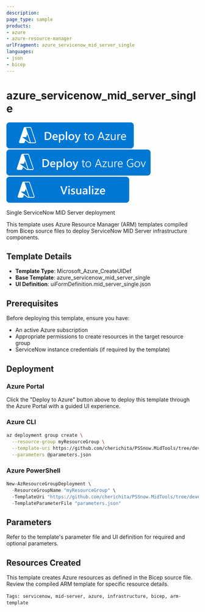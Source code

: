 ```yaml
---
description: 
page_type: sample
products:
- azure
- azure-resource-manager
urlFragment: azure_servicenow_mid_server_single
languages:
- json
- bicep
---
```

# azure_servicenow_mid_server_single

[![Deploy To Azure](https://raw.githubusercontent.com/Azure/azure-quickstart-templates/master/1-CONTRIBUTION-GUIDE/images/deploytoazure.svg?sanitize=true)](https://portal.azure.com/#view/Microsoft_Azure_CreateUIDef/CustomDeploymentBlade/uri/https%3a%2f%2fgithub.com%2fcherichita%2fPSSnow.MidTools%2ftree%2fdevelopment%2fsrc%2farm_out%2fazure_servicenow_mid_server_single%2fmainTemplate.json/uiFormDefinitionUri/https%3a%2f%2fgithub.com%2fcherichita%2fPSSnow.MidTools%2ftree%2fdevelopment%2fsrc%2farm_out%2fazure_servicenow_mid_server_single%2fcreateUiDefinition.json)
[![Deploy To Azure Gov](https://raw.githubusercontent.com/Azure/azure-quickstart-templates/master/1-CONTRIBUTION-GUIDE/images/deploytoazuregov.svg?sanitize=true)](https://portal.azure.us/#view/Microsoft_Azure_CreateUIDef/CustomDeploymentBlade/uri/https%3a%2f%2fgithub.com%2fcherichita%2fPSSnow.MidTools%2ftree%2fdevelopment%2fsrc%2farm_out%2fazure_servicenow_mid_server_single%2fmainTemplate.json/uiFormDefinitionUri/https%3a%2f%2fgithub.com%2fcherichita%2fPSSnow.MidTools%2ftree%2fdevelopment%2fsrc%2farm_out%2fazure_servicenow_mid_server_single%2fcreateUiDefinition.json)
[![Visualize](https://raw.githubusercontent.com/Azure/azure-quickstart-templates/master/1-CONTRIBUTION-GUIDE/images/visualizebutton.svg?sanitize=true)](http://armviz.io/#/?load=https%3a%2f%2fgithub.com%2fcherichita%2fPSSnow.MidTools%2ftree%2fdevelopment%2fsrc%2farm_out%2fazure_servicenow_mid_server_single%2fmainTemplate.json)

Single ServiceNow MID Server deployment

This template uses Azure Resource Manager (ARM) templates compiled from Bicep source files to deploy ServiceNow MID Server infrastructure components.

## Template Details

- **Template Type**: Microsoft_Azure_CreateUIDef
- **Base Template**: azure_servicenow_mid_server_single
- **UI Definition**: uiFormDefinition.mid_server_single.json

## Prerequisites

Before deploying this template, ensure you have:

- An active Azure subscription
- Appropriate permissions to create resources in the target resource group
- ServiceNow instance credentials (if required by the template)

## Deployment

### Azure Portal

Click the "Deploy to Azure" button above to deploy this template through the Azure Portal with a guided UI experience.

### Azure CLI

```bash
az deployment group create \
  --resource-group myResourceGroup \
  --template-uri https://github.com/cherichita/PSSnow.MidTools/tree/development/src/arm_out/azure_servicenow_mid_server_single/mainTemplate.json \
  --parameters @parameters.json
```

### Azure PowerShell

```powershell
New-AzResourceGroupDeployment \
  -ResourceGroupName "myResourceGroup" \
  -TemplateUri "https://github.com/cherichita/PSSnow.MidTools/tree/development/src/arm_out/azure_servicenow_mid_server_single/mainTemplate.json" \
  -TemplateParameterFile "parameters.json"
```

## Parameters

Refer to the template's parameter file and UI definition for required and optional parameters.

## Resources Created

This template creates Azure resources as defined in the Bicep source file. Review the compiled ARM template for specific resource details.

`Tags: servicenow, mid-server, azure, infrastructure, bicep, arm-template`
